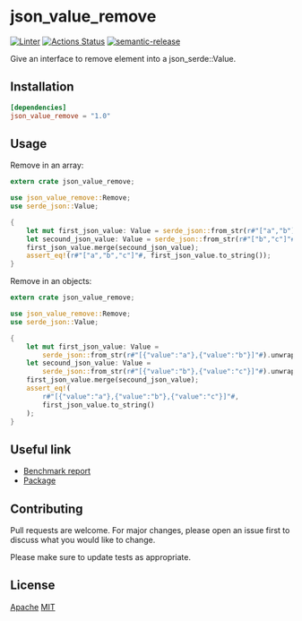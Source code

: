 # json_value_remove

[![Linter](https://github.com/jmfiaschi/json_value_remove/workflows/Lint/badge.svg)](https://github.com/jmfiaschi/json_value_remove/actions/workflows/lint.yml)
[![Actions Status](https://github.com/jmfiaschi/json_value_remove/workflows/CI/badge.svg)](https://github.com/jmfiaschi/json_value_remove/actions/workflows/ci.yml)
[![semantic-release](https://img.shields.io/badge/%20%20%F0%9F%93%A6%F0%9F%9A%80-semantic--release-e10079.svg)](https://github.com/semantic-release/semantic-release)

Give an interface to remove element into a json_serde::Value.

## Installation

 ```Toml
[dependencies]
json_value_remove = "1.0"
```

## Usage

Remove in an array:

```rust
extern crate json_value_remove;

use json_value_remove::Remove;
use serde_json::Value;

{
    let mut first_json_value: Value = serde_json::from_str(r#"["a","b"]"#).unwrap();
    let secound_json_value: Value = serde_json::from_str(r#"["b","c"]"#).unwrap();
    first_json_value.merge(secound_json_value);
    assert_eq!(r#"["a","b","c"]"#, first_json_value.to_string());
}
```

Remove in an objects:

```rust
extern crate json_value_remove;

use json_value_remove::Remove;
use serde_json::Value;

{
    let mut first_json_value: Value =
        serde_json::from_str(r#"[{"value":"a"},{"value":"b"}]"#).unwrap();
    let secound_json_value: Value =
        serde_json::from_str(r#"[{"value":"b"},{"value":"c"}]"#).unwrap();
    first_json_value.merge(secound_json_value);
    assert_eq!(
        r#"[{"value":"a"},{"value":"b"},{"value":"c"}]"#,
        first_json_value.to_string()
    );
}
```

## Useful link

* [Benchmark report](https://jmfiaschi.github.io/json_value_remove/bench/main/)
* [Package](https://crates.io/crates/json_value_remove)

## Contributing

Pull requests are welcome. For major changes, please open an issue first to discuss what you would like to change.

Please make sure to update tests as appropriate.

## License

[Apache](https://choosealicense.com/licenses/apache-2.0/)
[MIT](https://choosealicense.com/licenses/mit/)
